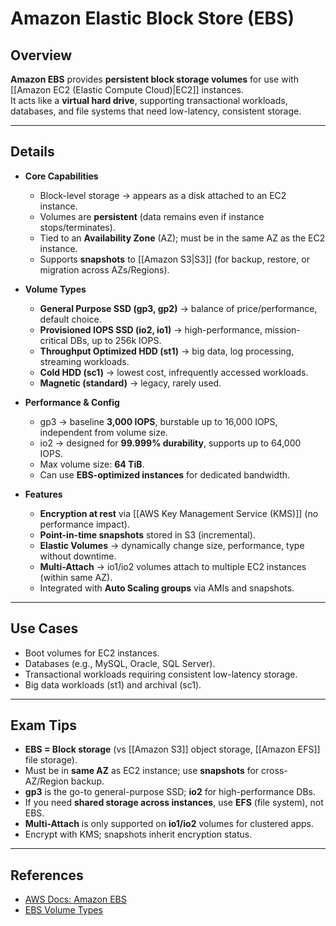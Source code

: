 # **Amazon Elastic Block Store (EBS)**

## **Overview**
**Amazon EBS** provides **persistent block storage volumes** for use with [[Amazon EC2 (Elastic Compute Cloud)|EC2]] instances.  
It acts like a **virtual hard drive**, supporting transactional workloads, databases, and file systems that need low-latency, consistent storage.

---

## **Details**
- **Core Capabilities**
	- Block-level storage → appears as a disk attached to an EC2 instance.
	- Volumes are **persistent** (data remains even if instance stops/terminates).
	- Tied to an **Availability Zone** (AZ); must be in the same AZ as the EC2 instance.
	- Supports **snapshots** to [[Amazon S3|S3]] (for backup, restore, or migration across AZs/Regions).

- **Volume Types**
	- **General Purpose SSD (gp3, gp2)** → balance of price/performance, default choice.
	- **Provisioned IOPS SSD (io2, io1)** → high-performance, mission-critical DBs, up to 256k IOPS.
	- **Throughput Optimized HDD (st1)** → big data, log processing, streaming workloads.
	- **Cold HDD (sc1)** → lowest cost, infrequently accessed workloads.
	- **Magnetic (standard)** → legacy, rarely used.

- **Performance & Config**
	- gp3 → baseline **3,000 IOPS**, burstable up to 16,000 IOPS, independent from volume size.
	- io2 → designed for **99.999% durability**, supports up to 64,000 IOPS.
	- Max volume size: **64 TiB**.
	- Can use **EBS-optimized instances** for dedicated bandwidth.

- **Features**
	- **Encryption at rest** via [[AWS Key Management Service (KMS)]] (no performance impact).
	- **Point-in-time snapshots** stored in S3 (incremental).
	- **Elastic Volumes** → dynamically change size, performance, type without downtime.
	- **Multi-Attach** → io1/io2 volumes attach to multiple EC2 instances (within same AZ).
	- Integrated with **Auto Scaling groups** via AMIs and snapshots.

---

## **Use Cases**
- Boot volumes for EC2 instances.
- Databases (e.g., MySQL, Oracle, SQL Server).
- Transactional workloads requiring consistent low-latency storage.
- Big data workloads (st1) and archival (sc1).

---

## **Exam Tips**
- **EBS = Block storage** (vs [[Amazon S3]] object storage, [[Amazon EFS]] file storage).  
- Must be in **same AZ** as EC2 instance; use **snapshots** for cross-AZ/Region backup.  
- **gp3** is the go-to general-purpose SSD; **io2** for high-performance DBs.  
- If you need **shared storage across instances**, use **EFS** (file system), not EBS.  
- **Multi-Attach** is only supported on **io1/io2** volumes for clustered apps.  
- Encrypt with KMS; snapshots inherit encryption status.  

---

## **References**
- [AWS Docs: Amazon EBS](https://docs.aws.amazon.com/ebs/)  
- [EBS Volume Types](https://docs.aws.amazon.com/AWSEC2/latest/UserGuide/ebs-volume-types.html)  